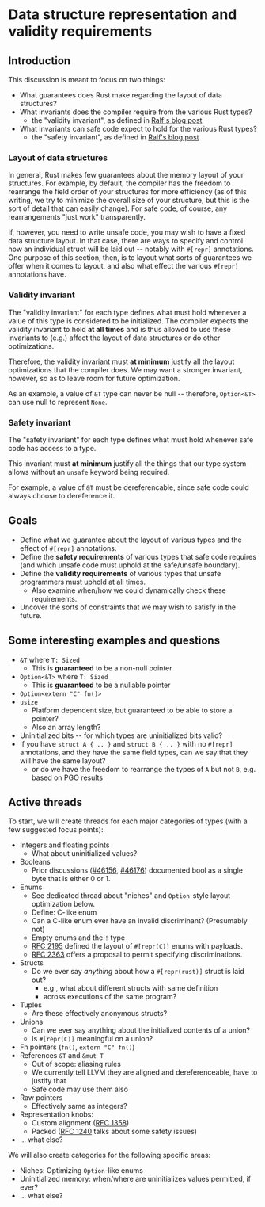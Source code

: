 # Data structure representation and validity requirements

## Introduction

This discussion is meant to focus on two things:

- What guarantees does Rust make regarding the layout of data structures?
- What invariants does the compiler require from the various Rust types?
  - the "validity invariant", as defined in [Ralf's blog post][bp]
- What invariants can safe code expect to hold for the various Rust types?
  - the "safety invariant", as defined in [Ralf's blog post][bp]

[bp]: https://www.ralfj.de/blog/2018/08/22/two-kinds-of-invariants.html

### Layout of data structures

In general, Rust makes few guarantees about the memory layout of your
structures. For example, by default, the compiler has the freedom to
rearrange the field order of your structures for more efficiency (as
of this writing, we try to minimize the overall size of your
structure, but this is the sort of detail that can easily change). For
safe code, of course, any rearrangements "just work" transparently.

If, however, you need to write unsafe code, you may wish to have a
fixed data structure layout. In that case, there are ways to specify
and control how an individual struct will be laid out -- notably with
`#[repr]` annotations. One purpose of this section, then, is to layout
what sorts of guarantees we offer when it comes to layout, and also
what effect the various `#[repr]` annotations have.

### Validity invariant

The "validity invariant" for each type defines what must hold whenever
a value of this type is considered to be initialized. The compiler expects
the validity invariant to hold **at all times** and is thus allowed to use
these invariants to (e.g.) affect the layout of data structures or do other
optimizations.

Therefore, the validity invariant must **at minimum** justify all the
layout optimizations that the compiler does. We may want a stronger
invariant, however, so as to leave room for future optimization.

As an example, a value of `&T` type can never be null -- therefore,
`Option<&T>` can use null to represent `None`.

### Safety invariant

The "safety invariant" for each type defines what must hold whenever
safe code has access to a type.

This invariant must **at minimum** justify all the things that our
type system allows without an `unsafe` keyword being required.

For example, a value of `&T` must be dereferencable, since safe code
could always choose to dereference it.

## Goals

- Define what we guarantee about the layout of various types
  and the effect of `#[repr]` annotations.
- Define the **safety requirements** of various types that safe
  code requires (and which unsafe code must uphold at the safe/unsafe boundary).
- Define the **validity requirements** of various types that unsafe
  programmers must uphold at all times.
    - Also examine when/how we could dynamically check these requirements.
- Uncover the sorts of constraints that we may wish to satisfy in the
  future.

## Some interesting examples and questions

- `&T` where `T: Sized`
  - This is **guaranteed** to be a non-null pointer
- `Option<&T>` where `T: Sized`
  - This is **guaranteed** to be a nullable pointer
- `Option<extern "C" fn()>`
- `usize`
  - Platform dependent size, but guaranteed to be able to store a pointer?
  - Also an array length?
- Uninitialized bits -- for which types are uninitialized bits valid?
- If you have `struct A { .. }` and `struct B { .. }` with no
  `#[repr]` annotations, and they have the same field types, can we
  say that they will have the same layout?
  - or do we have the freedom to rearrange the types of `A` but not
    `B`, e.g. based on PGO results

## Active threads

To start, we will create threads for each major categories of types
(with a few suggested focus points):

- Integers and floating points
    - What about uninitialized values?
- Booleans
    - Prior discussions ([#46156][], [#46176][]) documented bool as a single
      byte that is either 0 or 1.
- Enums
    - See dedicated thread about "niches" and `Option`-style layout optimization
      below.
    - Define: C-like enum
    - Can a C-like enum ever have an invalid discriminant? (Presumably not)
    - Empty enums and the `!` type
    - [RFC 2195][] defined the layout of `#[repr(C)]` enums with payloads.
    - [RFC 2363][] offers a proposal to permit specifying discriminations.
- Structs
    - Do we ever say *anything* about how a `#[repr(rust)]` struct is laid out?
      - e.g., what about different structs with same definition
      - across executions of the same program?
- Tuples
    - Are these effectively anonymous structs? 
- Unions
    - Can we ever say anything about the initialized contents of a union?
    - Is `#[repr(C)]` meaningful on a union?
- Fn pointers (`fn()`, `extern "C" fn()`)
- References `&T` and `&mut T`
    - Out of scope: aliasing rules
    - We currently tell LLVM they are aligned and dereferenceable, have to justify that
    - Safe code may use them also
- Raw pointers
    - Effectively same as integers?
- Representation knobs:
    - Custom alignment ([RFC 1358])
    - Packed ([RFC 1240] talks about some safety issues)
- ... what else?

We will also create categories for the following specific areas:

- Niches: Optimizing `Option`-like enums
- Uninitialized memory: when/where are uninitializes values permitted, if ever?
- ... what else?


[#46156]: https://github.com/rust-lang/rust/pull/46156
[#46176]: https://github.com/rust-lang/rust/pull/46176
[RFC 2363]: https://github.com/rust-lang/rfcs/pull/2363
[RFC 2195]: https://rust-lang.github.io/rfcs/2195-really-tagged-unions.html
[RFC 1358]: https://rust-lang.github.io/rfcs/1358-repr-align.html
[RFC 1240]: https://rust-lang.github.io/rfcs/1240-repr-packed-unsafe-ref.html
